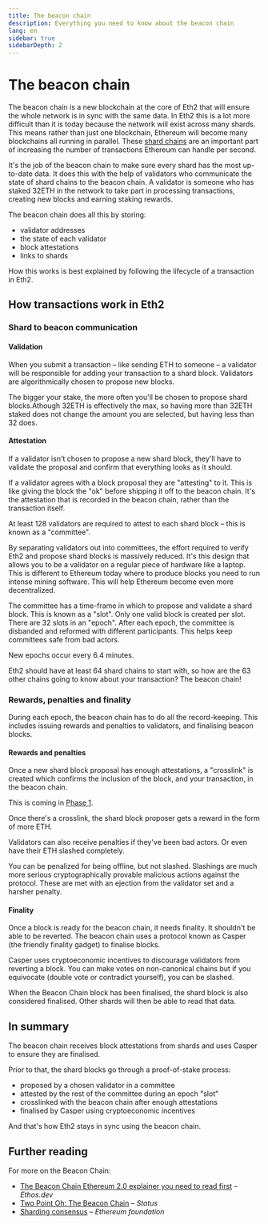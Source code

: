 ```yaml
---
title: The beacon chain
description: Everything you need to know about the beacon chain
lang: en
sidebar: true
sidebarDepth: 2
---
```


# The beacon chain

The beacon chain is a new blockchain at the core of Eth2 that will ensure the whole network is in sync with the same data. In Eth2 this is a lot more difficult than it is today because the network will exist across many shards. This means rather than just one blockchain, Ethereum will become many blockchains all running in parallel. These [shard chains](/en/eth2/#shard-chains) are an important part of increasing the number of transactions Ethereum can handle per second.

It's the job of the beacon chain to make sure every shard has the most up-to-date data. It does this with the help of validators who communicate the state of shard chains to the beacon chain. A validator is someone who has staked 32ETH in the network to take part in processing transactions, creating new blocks and earning staking rewards.

The beacon chain does all this by storing:

- validator addresses
- the state of each validator
- block attestations
- links to shards

How this works is best explained by following the lifecycle of a transaction in Eth2.

## How transactions work in Eth2

### Shard to beacon communication

#### Validation

When you submit a transaction – like sending ETH to someone – a validator will be responsible for adding your transaction to a shard block. Validators are algorithmically chosen to propose new blocks.

The bigger your stake, the more often you'll be chosen to propose shard blocks.Athough 32ETH is effectively the max, so having more than 32ETH staked does not change the amount you are selected, but having less than 32 does.

#### Attestation

If a validator isn't chosen to propose a new shard block, they'll have to validate the proposal and confirm that everything looks as it should.

If a validator agrees with a block proposal they are "attesting" to it. This is like giving the block the "ok" before shipping it off to the beacon chain. It's the attestation that is recorded in the beacon chain, rather than the transaction itself.

At least 128 validators are required to attest to each shard block – this is known as a "committee".

By separating validators out into committees, the effort required to verify Eth2 and propose shard blocks is massively reduced. It's this design that allows you to be a validator on a regular piece of hardware like a laptop. This is different to Ethereum today where to produce blocks you need to run intense mining software. This will help Ethereum become even more decentralized.

The committee has a time-frame in which to propose and validate a shard block. This is known as a "slot". Only one valid block is created per slot. There are 32 slots in an "epoch". After each epoch, the committee is disbanded and reformed with different participants. This helps keep committees safe from bad actors.

New epochs occur every 6.4 minutes.

Eth2 should have at least 64 shard chains to start with, so how are the 63 other chains going to know about your transaction? The beacon chain!

### Rewards, penalties and finality

During each epoch, the beacon chain has to do all the record-keeping. This includes issuing rewards and penalties to validators, and finalising beacon blocks.

#### Rewards and penalties

Once a new shard block proposal has enough attestations, a "crosslink" is created which confirms the inclusion of the block, and your transaction, in the beacon chain.

This is coming in [Phase 1](/en/eth2/roadmap/#phase-one).

Once there's a crosslink, the shard block proposer gets a reward in the form of more ETH.

Validators can also receive penalties if they've been bad actors. Or even have their ETH slashed completely.

You can be penalized for being offline, but not slashed. Slashings are much more serious cryptographically provable malicious actions against the protocol. These are met with an ejection from the validator set and a harsher penalty.

#### Finality

Once a block is ready for the beacon chain, it needs finality. It shouldn't be able to be reverted. The beacon chain uses a protocol known as Casper (the friendly finality gadget) to finalise blocks.

Casper uses cryptoeconomic incentives to discourage validators from reverting a block. You can make votes on non-canonical chains but if you equivocate (double vote or contradict yourself), you can be slashed.

When the Beacon Chain block has been finalised, the shard block is also considered finalised. Other shards will then be able to read that data.

## In summary

The beacon chain receives block attestations from shards and uses Casper to ensure they are finalised.

Prior to that, the shard blocks go through a proof-of-stake process:

- proposed by a chosen validator in a committee
- attested by the rest of the committee during an epoch "slot"
- crosslinked with the beacon chain after enough attestations
- finalised by Casper using cryptoeconomic incentives

And that's how Eth2 stays in sync using the beacon chain.

## Further reading

For more on the Beacon Chain:

- [The Beacon Chain Ethereum 2.0 explainer you need to read first](https://ethos.dev/beacon-chain/) _– Ethos.dev_
- [Two Point Oh: The Beacon Chain](https://our.status.im/two-point-oh-the-beacon-chain/) _– Status_
- [Sharding consensus](https://blog.ethereum.org/2020/03/27/sharding-consensus/) _– Ethereum foundation_
